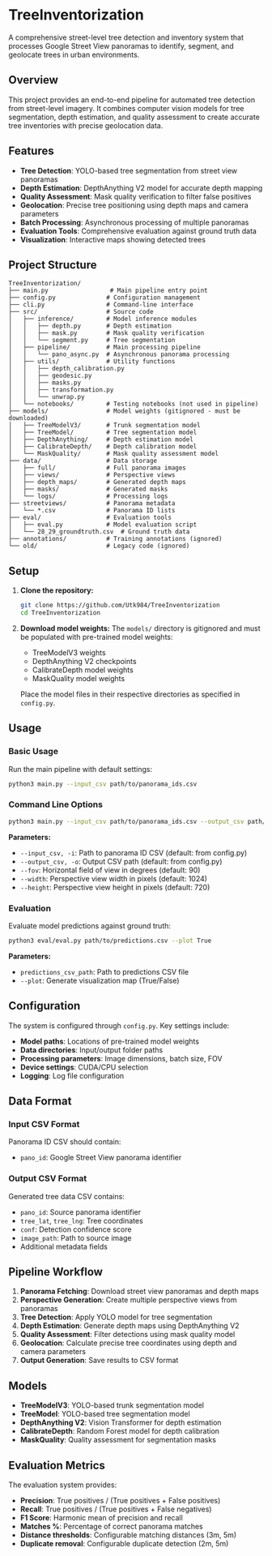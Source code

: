 # TreeInventorization

A comprehensive street-level tree detection and inventory system that processes Google Street View panoramas to identify, segment, and geolocate trees in urban environments.

## Overview

This project provides an end-to-end pipeline for automated tree detection from street-level imagery. It combines computer vision models for tree segmentation, depth estimation, and quality assessment to create accurate tree inventories with precise geolocation data.

## Features

- **Tree Detection**: YOLO-based tree segmentation from street view panoramas
- **Depth Estimation**: DepthAnything V2 model for accurate depth mapping
- **Quality Assessment**: Mask quality verification to filter false positives
- **Geolocation**: Precise tree positioning using depth maps and camera parameters
- **Batch Processing**: Asynchronous processing of multiple panoramas
- **Evaluation Tools**: Comprehensive evaluation against ground truth data
- **Visualization**: Interactive maps showing detected trees

## Project Structure

```
TreeInventorization/
├── main.py                 # Main pipeline entry point
├── config.py              # Configuration management
├── cli.py                 # Command-line interface
├── src/                   # Source code
│   ├── inference/         # Model inference modules
│   │   ├── depth.py       # Depth estimation
│   │   ├── mask.py        # Mask quality verification
│   │   └── segment.py     # Tree segmentation
│   ├── pipeline/          # Main processing pipeline
│   │   └── pano_async.py  # Asynchronous panorama processing
│   ├── utils/             # Utility functions
│   │   ├── depth_calibration.py
│   │   ├── geodesic.py
│   │   ├── masks.py
│   │   ├── transformation.py
│   │   └── unwrap.py
│   └── notebooks/         # Testing notebooks (not used in pipeline)
├── models/                # Model weights (gitignored - must be downloaded)
│   ├── TreeModelV3/       # Trunk segmentation model
│   ├── TreeModel/         # Tree segmentation model
│   ├── DepthAnything/     # Depth estimation model
│   ├── CalibrateDepth/    # Depth calibration model
│   └── MaskQuality/       # Mask quality assessment model
├── data/                  # Data storage
│   ├── full/              # Full panorama images
│   ├── views/             # Perspective views
│   ├── depth_maps/        # Generated depth maps
│   ├── masks/             # Generated masks
│   └── logs/              # Processing logs
├── streetviews/           # Panorama metadata
│   └── *.csv              # Panorama ID lists
├── eval/                  # Evaluation tools
│   ├── eval.py            # Model evaluation script
│   └── 28_29_groundtruth.csv  # Ground truth data
├── annotations/           # Training annotations (ignored)
└── old/                   # Legacy code (ignored)
```

## Setup

1. **Clone the repository:**
   ```bash
   git clone https://github.com/Utk984/TreeInventorization
   cd TreeInventorization
   ```

2. **Download model weights:**
   The `models/` directory is gitignored and must be populated with pre-trained model weights:
   - TreeModelV3 weights
   - DepthAnything V2 checkpoints
   - CalibrateDepth model weights
   - MaskQuality model weights

   Place the model files in their respective directories as specified in `config.py`.

## Usage

### Basic Usage

Run the main pipeline with default settings:

```bash
python3 main.py --input_csv path/to/panorama_ids.csv
```

### Command Line Options

```bash
python3 main.py --input_csv path/to/panorama_ids.csv --output_csv path/to/output.csv --fov 90 --width 1024 --height 720
```

**Parameters:**
- `--input_csv, -i`: Path to panorama ID CSV (default: from config.py)
- `--output_csv, -o`: Output CSV path (default: from config.py)
- `--fov`: Horizontal field of view in degrees (default: 90)
- `--width`: Perspective view width in pixels (default: 1024)
- `--height`: Perspective view height in pixels (default: 720)

### Evaluation

Evaluate model predictions against ground truth:

```bash
python3 eval/eval.py path/to/predictions.csv --plot True
```

**Parameters:**
- `predictions_csv_path`: Path to predictions CSV file
- `--plot`: Generate visualization map (True/False)

## Configuration

The system is configured through `config.py`. Key settings include:

- **Model paths**: Locations of pre-trained model weights
- **Data directories**: Input/output folder paths
- **Processing parameters**: Image dimensions, batch size, FOV
- **Device settings**: CUDA/CPU selection
- **Logging**: Log file configuration

## Data Format

### Input CSV Format
Panorama ID CSV should contain:
- `pano_id`: Google Street View panorama identifier

### Output CSV Format
Generated tree data CSV contains:
- `pano_id`: Source panorama identifier
- `tree_lat`, `tree_lng`: Tree coordinates
- `conf`: Detection confidence score
- `image_path`: Path to source image
- Additional metadata fields

## Pipeline Workflow

1. **Panorama Fetching**: Download street view panoramas and depth maps
2. **Perspective Generation**: Create multiple perspective views from panoramas
3. **Tree Detection**: Apply YOLO model for tree segmentation
4. **Depth Estimation**: Generate depth maps using DepthAnything V2
5. **Quality Assessment**: Filter detections using mask quality model
6. **Geolocation**: Calculate precise tree coordinates using depth and camera parameters
7. **Output Generation**: Save results to CSV format

## Models

- **TreeModelV3**: YOLO-based trunk segmentation model
- **TreeModel**: YOLO-based tree segmentation model
- **DepthAnything V2**: Vision Transformer for depth estimation
- **CalibrateDepth**: Random Forest model for depth calibration
- **MaskQuality**: Quality assessment for segmentation masks

## Evaluation Metrics

The evaluation system provides:
- **Precision**: True positives / (True positives + False positives)
- **Recall**: True positives / (True positives + False negatives)
- **F1 Score**: Harmonic mean of precision and recall
- **Matches %**: Percentage of correct panorama matches
- **Distance thresholds**: Configurable matching distances (3m, 5m)
- **Duplicate removal**: Configurable duplicate detection (2m, 5m)